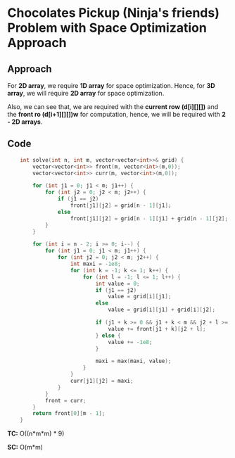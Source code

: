 # Chocolates Pickup (Ninja's friends) Problem with Space Optimization Approach

## Approach

For **2D array**, we require **1D array** for space optimization. Hence, for **3D array**, we will require **2D array** for space optimization.

Also, we can see that, we are required with the **current row (d[i][][])** and the **front ro (d[i+1][][])w** for computation, hence, we will be required with **2 - 2D arrays**.

## Code

```c++
    int solve(int n, int m, vector<vector<int>>& grid) {
        vector<vector<int>> front(m, vector<int>(m,0));
        vector<vector<int>> curr(m, vector<int>(m,0));

        for (int j1 = 0; j1 < m; j1++) {
            for (int j2 = 0; j2 < m; j2++) {
                if (j1 == j2)
                    front[j1][j2] = grid[n - 1][j1];
                else
                    front[j1][j2] = grid[n - 1][j1] + grid[n - 1][j2];
            }
        }

        for (int i = n - 2; i >= 0; i--) {
            for (int j1 = 0; j1 < m; j1++) {
                for (int j2 = 0; j2 < m; j2++) {
                    int maxi = -1e8;
                    for (int k = -1; k <= 1; k++) {
                        for (int l = -1; l <= 1; l++) {
                            int value = 0;
                            if (j1 == j2)
                                value = grid[i][j1];
                            else
                                value = grid[i][j1] + grid[i][j2];

                            if (j1 + k >= 0 && j1 + k < m && j2 + l >= 0 && j2 + l < m) {
                                value += front[j1 + k][j2 + l];
                            } else {
                                value += -1e8;
                            }

                            maxi = max(maxi, value);
                        }
                    }
                    curr[j1][j2] = maxi;
                }
            }
            front = curr;
        }
        return front[0][m - 1];
    }
```

**TC:** O((n\*m*m) * 9)

**SC:** O(m\*m)
